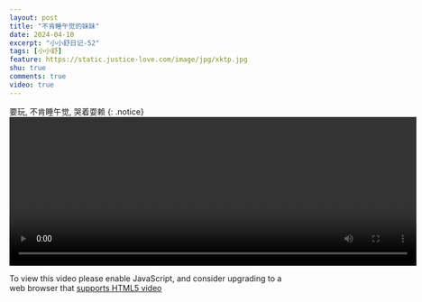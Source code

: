 ```yaml
---
layout: post
title: "不肯睡午觉的妹妹"
date: 2024-04-10
excerpt: "小小舒日记-52"
tags: [小小舒]
feature: https://static.justice-love.com/image/jpg/xktp.jpg
shu: true
comments: true
video: true
---
```

要玩, 不肯睡午觉, 哭着耍赖
{: .notice}
<video id="my-video" class="video-js vjs-16-9 clipboard" controls preload="auto" width="722" height="264" data-setup="{}">
    <source src="{{ site.staticUrl }}/xiaoxiaoshu/video/kuqidemeimei.mp4" type='video/mp4'>
    <p class="vjs-no-js">
        To view this video please enable JavaScript, and consider upgrading to a web browser that
        <a href="http://videojs.com/html5-video-support/" target="_blank">supports HTML5 video</a>
    </p>
</video>
